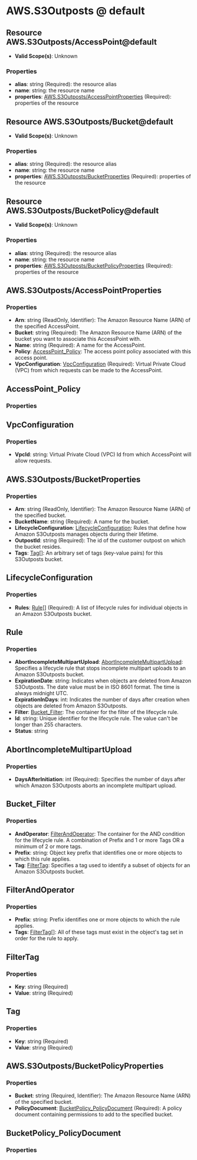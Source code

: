 # AWS.S3Outposts @ default

## Resource AWS.S3Outposts/AccessPoint@default
* **Valid Scope(s)**: Unknown
### Properties
* **alias**: string (Required): the resource alias
* **name**: string: the resource name
* **properties**: [AWS.S3Outposts/AccessPointProperties](#awss3outpostsaccesspointproperties) (Required): properties of the resource

## Resource AWS.S3Outposts/Bucket@default
* **Valid Scope(s)**: Unknown
### Properties
* **alias**: string (Required): the resource alias
* **name**: string: the resource name
* **properties**: [AWS.S3Outposts/BucketProperties](#awss3outpostsbucketproperties) (Required): properties of the resource

## Resource AWS.S3Outposts/BucketPolicy@default
* **Valid Scope(s)**: Unknown
### Properties
* **alias**: string (Required): the resource alias
* **name**: string: the resource name
* **properties**: [AWS.S3Outposts/BucketPolicyProperties](#awss3outpostsbucketpolicyproperties) (Required): properties of the resource

## AWS.S3Outposts/AccessPointProperties
### Properties
* **Arn**: string (ReadOnly, Identifier): The Amazon Resource Name (ARN) of the specified AccessPoint.
* **Bucket**: string (Required): The Amazon Resource Name (ARN) of the bucket you want to associate this AccessPoint with.
* **Name**: string (Required): A name for the AccessPoint.
* **Policy**: [AccessPoint_Policy](#accesspointpolicy): The access point policy associated with this access point.
* **VpcConfiguration**: [VpcConfiguration](#vpcconfiguration) (Required): Virtual Private Cloud (VPC) from which requests can be made to the AccessPoint.

## AccessPoint_Policy
### Properties

## VpcConfiguration
### Properties
* **VpcId**: string: Virtual Private Cloud (VPC) Id from which AccessPoint will allow requests.

## AWS.S3Outposts/BucketProperties
### Properties
* **Arn**: string (ReadOnly, Identifier): The Amazon Resource Name (ARN) of the specified bucket.
* **BucketName**: string (Required): A name for the bucket.
* **LifecycleConfiguration**: [LifecycleConfiguration](#lifecycleconfiguration): Rules that define how Amazon S3Outposts manages objects during their lifetime.
* **OutpostId**: string (Required): The id of the customer outpost on which the bucket resides.
* **Tags**: [Tag](#tag)[]: An arbitrary set of tags (key-value pairs) for this S3Outposts bucket.

## LifecycleConfiguration
### Properties
* **Rules**: [Rule](#rule)[] (Required): A list of lifecycle rules for individual objects in an Amazon S3Outposts bucket.

## Rule
### Properties
* **AbortIncompleteMultipartUpload**: [AbortIncompleteMultipartUpload](#abortincompletemultipartupload): Specifies a lifecycle rule that stops incomplete multipart uploads to an Amazon S3Outposts bucket.
* **ExpirationDate**: string: Indicates when objects are deleted from Amazon S3Outposts. The date value must be in ISO 8601 format. The time is always midnight UTC.
* **ExpirationInDays**: int: Indicates the number of days after creation when objects are deleted from Amazon S3Outposts.
* **Filter**: [Bucket_Filter](#bucketfilter): The container for the filter of the lifecycle rule.
* **Id**: string: Unique identifier for the lifecycle rule. The value can't be longer than 255 characters.
* **Status**: string

## AbortIncompleteMultipartUpload
### Properties
* **DaysAfterInitiation**: int (Required): Specifies the number of days after which Amazon S3Outposts aborts an incomplete multipart upload.

## Bucket_Filter
### Properties
* **AndOperator**: [FilterAndOperator](#filterandoperator): The container for the AND condition for the lifecycle rule. A combination of Prefix and 1 or more Tags OR a minimum of 2 or more tags.
* **Prefix**: string: Object key prefix that identifies one or more objects to which this rule applies.
* **Tag**: [FilterTag](#filtertag): Specifies a tag used to identify a subset of objects for an Amazon S3Outposts bucket.

## FilterAndOperator
### Properties
* **Prefix**: string: Prefix identifies one or more objects to which the rule applies.
* **Tags**: [FilterTag](#filtertag)[]: All of these tags must exist in the object's tag set in order for the rule to apply.

## FilterTag
### Properties
* **Key**: string (Required)
* **Value**: string (Required)

## Tag
### Properties
* **Key**: string (Required)
* **Value**: string (Required)

## AWS.S3Outposts/BucketPolicyProperties
### Properties
* **Bucket**: string (Required, Identifier): The Amazon Resource Name (ARN) of the specified bucket.
* **PolicyDocument**: [BucketPolicy_PolicyDocument](#bucketpolicypolicydocument) (Required): A policy document containing permissions to add to the specified bucket.

## BucketPolicy_PolicyDocument
### Properties

